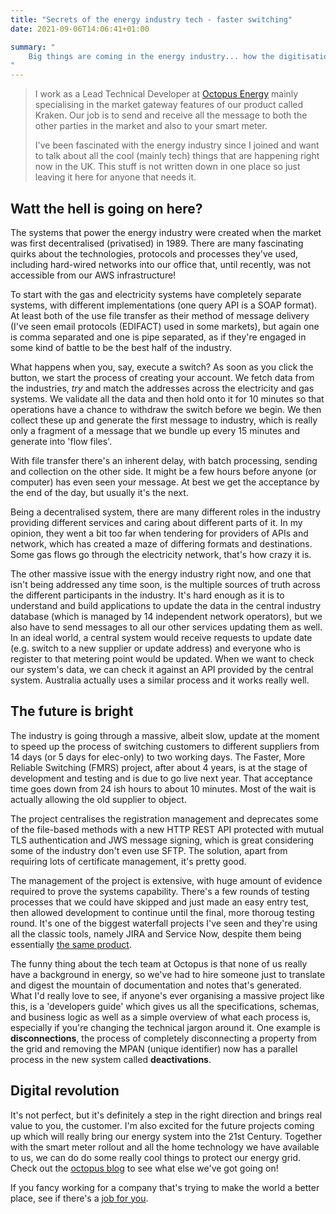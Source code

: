 ```yaml
---
title: "Secrets of the energy industry tech - faster switching"
date: 2021-09-06T14:06:41+01:00

summary: "
    Big things are coming in the energy industry... how the digitisation of the switching process will bring real benefits to the customer.
"
---
```



> I work as a Lead Technical Developer at [Octopus Energy](https://octopus.energy/) mainly specialising in the market gateway features of our product called Kraken. Our job is to send and receive all the message to both the other parties in the market and also to your smart meter.
>
>I've been fascinated with the energy industry since I joined and want to talk about all the cool (mainly tech) things that are happening right now in the UK. This stuff is not written down in one place so just leaving it here for anyone that needs it.


## Watt the hell is going on here?


The systems that power the energy industry were created when the market was first decentralised (privatised) in 1989. There are many fascinating quirks about the technologies, protocols and processes they've used, including hard-wired networks into our office that, until recently, was not accessible from our AWS infrastructure!

To start with the gas and electricity systems have completely separate systems, with different implementations (one query API is a SOAP format). At least both of the use file transfer as their method of message delivery (I've seen email protocols (EDIFACT) used in some markets), but again one is comma separated and one is pipe separated, as if they're engaged in some kind of battle to be the best half of the industry.

What happens when you, say, execute a switch? As soon as you click the button, we start the process of creating your account. We fetch data from the industries, *try* and match the addresses across the electricity and gas systems. We validate all the data and then hold onto it for 10 minutes so that operations have a chance to withdraw the switch before we begin. We then collect these up and generate the first message to industry, which is really only a fragment of a message that we bundle up every 15 minutes and generate into 'flow files'.

With file transfer there's an inherent delay, with batch processing, sending and collection on the other side. It might be a few hours before anyone (or computer) has even seen your message. At best we get the acceptance by the end of the day, but usually it's the next.

Being a decentralised system, there are many different roles in the industry providing different services and caring about different parts of it. In my opinion, they went a bit too far when tendering for providers of APIs and network, which has created a maze of differing formats and destinations. Some gas flows go through the electricity network, that's how crazy it is.

The other massive issue with the energy industry right now, and one that isn't being addressed any time soon, is the multiple sources of truth across the different participants in the industry. It's hard enough as it is to understand and build applications to update the data in the central industry database (which is managed by 14 independent network operators), but we also have to send messages to all our other services updating them as well. In an ideal world, a central system would receive requests to update date (e.g. switch to a new supplier or update address) and everyone who is register to that metering point would be updated. When we want to check our system's data, we can check it against an API provided by the central system. Australia actually uses a similar process and it works really well.


## The future is bright


The industry is going through a massive, albeit slow, update at the moment to speed up the process of switching customers to different suppliers from 14 days (or 5 days for elec-only) to two working days. The Faster, More Reliable Switching (FMRS) project, after about 4 years, is at the stage of development and testing and is due to go live next year. That acceptance time goes down from 24 ish hours to about 10 minutes. Most of the wait is actually allowing the old supplier to object.

The project centralises the registration management and deprecates some of the file-based methods with a new HTTP REST API protected with mutual TLS authentication and JWS message signing, which is great considering some of the industry don't even use SFTP. The solution, apart from requiring lots of certificate management, it's pretty good.

The management of the project is extensive, with huge amount of evidence required to prove the systems capability. There's a few rounds of testing processes that we could have skipped and just made an easy entry test, then allowed development to continue until the final, more thoroug testing round. It's one of the biggest waterfall projects I've seen and they're using all the classic tools, namely JIRA and Service Now, despite them being essentially [the same product](https://www.atlassian.com/software/jira/service-management/comparison/jira-service-management-vs-servicenow).

The funny thing about the tech team at Octopus is that none of us really have a background in energy, so we've had to hire someone just to translate and digest the mountain of documentation and notes that's generated. What I'd really love to see, if anyone's ever organising a massive project like this, is a 'developers guide' which gives us all the specifications, schemas, and business logic as well as a simple overview of what each process is, especially if you're changing the technical jargon around it. One example is **disconnections**, the process of completely disconnecting a property from the grid and removing the MPAN (unique identifier) now has a parallel process in the new system called **deactivations**.


## Digital revolution


It's not perfect, but it's definitely a step in the right direction and brings real value to you, the customer. I'm also excited for the future projects coming up which will really bring our energy system into the 21st Century. Together with the smart meter rollout and all the home technology we have available to us, we can do do some really cool things to protect our energy grid. Check out the [octopus blog](https://octopus.energy/blog/) to see what else we've got going on!

If you fancy working for a company that's trying to make the world a better place, see if there's a [job for you](https://octopus.energy/careers/#/).
